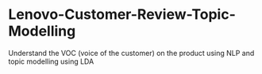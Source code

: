 # Lenovo-Customer-Review-Topic-Modelling
Understand the VOC (voice of the customer) on the product using NLP and topic modelling using LDA
